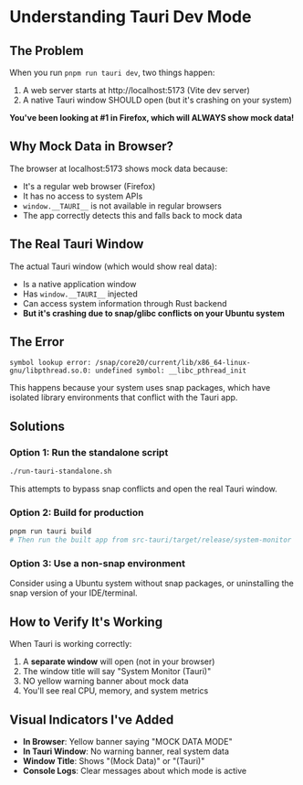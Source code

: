 # Understanding Tauri Dev Mode

## The Problem

When you run `pnpm run tauri dev`, two things happen:
1. A web server starts at http://localhost:5173 (Vite dev server)
2. A native Tauri window SHOULD open (but it's crashing on your system)

**You've been looking at #1 in Firefox, which will ALWAYS show mock data!**

## Why Mock Data in Browser?

The browser at localhost:5173 shows mock data because:
- It's a regular web browser (Firefox)
- It has no access to system APIs
- `window.__TAURI__` is not available in regular browsers
- The app correctly detects this and falls back to mock data

## The Real Tauri Window

The actual Tauri window (which would show real data):
- Is a native application window
- Has `window.__TAURI__` injected
- Can access system information through Rust backend
- **But it's crashing due to snap/glibc conflicts on your Ubuntu system**

## The Error

```
symbol lookup error: /snap/core20/current/lib/x86_64-linux-gnu/libpthread.so.0: undefined symbol: __libc_pthread_init
```

This happens because your system uses snap packages, which have isolated library environments that conflict with the Tauri app.

## Solutions

### Option 1: Run the standalone script
```bash
./run-tauri-standalone.sh
```
This attempts to bypass snap conflicts and open the real Tauri window.

### Option 2: Build for production
```bash
pnpm run tauri build
# Then run the built app from src-tauri/target/release/system-monitor
```

### Option 3: Use a non-snap environment
Consider using a Ubuntu system without snap packages, or uninstalling the snap version of your IDE/terminal.

## How to Verify It's Working

When Tauri is working correctly:
1. A **separate window** will open (not in your browser)
2. The window title will say "System Monitor (Tauri)"
3. NO yellow warning banner about mock data
4. You'll see real CPU, memory, and system metrics

## Visual Indicators I've Added

- **In Browser**: Yellow banner saying "MOCK DATA MODE"
- **In Tauri Window**: No warning banner, real system data
- **Window Title**: Shows "(Mock Data)" or "(Tauri)"
- **Console Logs**: Clear messages about which mode is active